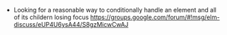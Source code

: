 - Looking for a reasonable way to conditionally handle an element and all of its childern losing focus https://groups.google.com/forum/#!msg/elm-discuss/eUP4U6ysA44/S8gzMicwCwAJ
